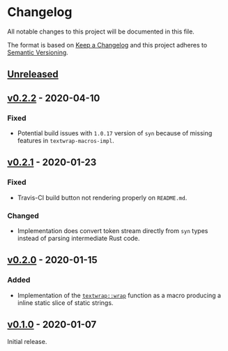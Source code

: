 # Changelog
All notable changes to this project will be documented in this file.

The format is based on [Keep a Changelog](http://keepachangelog.com/en/1.0.0/)
and this project adheres to [Semantic Versioning](http://semver.org/spec/v2.0.0.html).


## [Unreleased]

[Unreleased]: https://github.com/althonos/textwrap-macros/compare/v0.2.2...HEAD


## [v0.2.2] - 2020-04-10

### Fixed
- Potential build issues with `1.0.17` version of `syn` because of missing
  features in `textwrap-macros-impl`.

[v0.2.2]: https://github.com/althonos/textwrap-macros/compare/v0.2.1...v0.2.2


## [v0.2.1] - 2020-01-23

### Fixed
- Travis-CI build button not rendering properly on `README.md`.

### Changed
- Implementation does convert token stream directly from `syn` types instead of
  parsing intermediate Rust code.

[v0.2.1]: https://github.com/althonos/textwrap-macros/compare/v0.2.0...v0.2.1


## [v0.2.0] - 2020-01-15

### Added
- Implementation of the [`textwrap::wrap`] function as a macro producing a
  inline static slice of static strings.

[v0.2.0]: https://github.com/althonos/textwrap-macros/compare/v0.1.0...v0.2.0
[`textwrap::wrap`]: https://docs.rs/textwrap/0.11.0/textwrap/fn.wrap.html


## [v0.1.0] - 2020-01-07

Initial release.

[v0.1.0]: https://github.com/althonos/textwrap-macros/compare/c55dc29...v0.1.0
